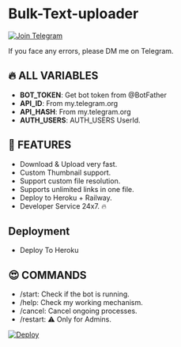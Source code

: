 # Bulk-Text-uploader
[![Join Telegram](https://img.shields.io/badge/Join-Telegram-2CA5E0?logo=telegram)](https://t.me/Yeh_yaa)

If you face any errors, please DM me on Telegram.
## 🔥 ALL VARIABLES
- **BOT_TOKEN**: Get bot token from @BotFather
- **API_ID**: From my.telegram.org
- **API_HASH**: From my.telegram.org
- **AUTH_USERS**: AUTH_USERS UserId.

## 🥰 FEATURES
- Download & Upload very fast.
- Custom Thumbnail support.
- Support custom file resolution.
- Supports unlimited links in one file.
- Deploy to Heroku + Railway.
- Developer Service 24x7. 🔥

## Deployment
- Deploy To Heroku

## 😍 COMMANDS
- /start: Check if the bot is running.
- /help: Check my working mechanism.
- /cancel: Cancel ongoing processes.
- /restart: ⚠️ Only for Admins.

[![Deploy](https://www.herokucdn.com/deploy/button.svg)](https://heroku.com/deploy?template=https://github.com/Drex-netizen/TXT)
